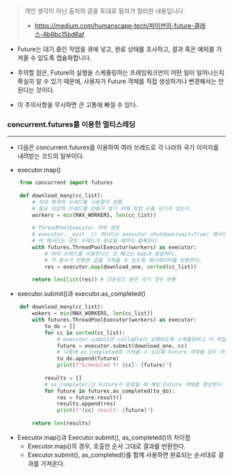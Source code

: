 > 개인 생각이 아닌 출처의 글을 토대로 필자가 정리한 내용입니다.
> - https://medium.com/humanscape-tech/파이썬의-future-클래스-8b6bc15bd6af

- Future는 대기 중인 작업을 큐에 넣고, 완료 상태를 조사하고, 결과 혹은 예외를 가져올 수 있도록 캡슐화합니다.

- 주의할 점은, Future의 실행을 스케줄링하는 프레임워크만이 어떤 일이 일어나는지 확실히 알 수 있기 때문에, 사용자가 Future 객체를 직접 생성하거나 변경해서는 안된다는 것이다.
- 이 주의사항을 무시하면 큰 고통에 빠질 수 있다.

### concurrent.futures를 이용한 멀티스레딩
---
- 다음은 concurrent.futures를 이용하여 여러 쓰레드로 각 나라의 국기 이미지를 내려받는 코드의 일부이다.

- executor.map()
```python
	from concurrent import futures 
	
	def download_many(cc_list):
		# 최대 몇개의 쓰레드를 사용할지 정함.
		# 필요 이상의 쓰레드를 만들지 않기 위해 작업 수를 넘기지 않는다.
		workers = min(MAX_WORKERS, len(cc_list))
	
		# ThreadPoolExecutor 객체 생성
		# executor.__exit__() 메서드는 executor.shutdown(wait=True) 메서드 호출.
		# 이 메서드는 모든 쓰레드가 완료될 때까지 블록된다.
		with futures.ThreadPoolExecutor(workers) as executor:
			# 여러 쓰레드를 이용한다는 것 빼고는 map과 동일하다.
			# 각 함수가 반환한 값을 가져올 수 있도록 제너레이터를 반환한다.
			res = executor.map(download_one, sorted(cc_list))
	
		return len(list(res)) # 다운로드 받은 국기 갯수 반환
```

- executor.submit()과 executor.as_completed()
```python
	def download_many(cc_list):
		wokers = min(MAX_WORKERS, len(cc_list))
		with futures.ThreadPoolExecutor(workers) as executor:
			to_do = []
			for cc in sorted(cc_list):
				# executor.submit은 callable이 실행되도록 스케줄링하고 이 작업의 Future를 반환한다.
				future = executor.submit(download_one, cc)
				# 나중에 as_completed로 가져올 수 있도록 Future 객체를 모두 저장
				to_do.append(future)
				print(f"Scheduled fr {cc}: {future}")
	
			results = []
			# as_complete()는 Future가 완료될 때 해당 Future 객체를 생성한다.
			for future in futures.as_completed(to_do):
				res = future.result()
				results.append(res)
				print(f"{cc} result: {future}")
	
		return len(results)
```


- Executor.map()과 Executor.submit(), as_completed()의 차이점
	- Executor.map()의 경우, 호출한 순서 그대로 결과를 반환한다.
	- Executor.submit(), as_completed()를 함께 사용하면 완료되는 순서대로 결과를 가져온다.
